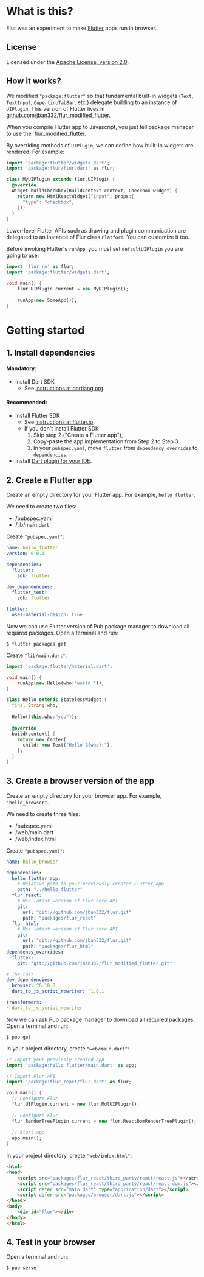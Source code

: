 # What is this?

Flur was an experiment to make [Flutter](https://flutter.io) apps run in browser.

## License

Licensed under the [Apache License, version 2.0](packages/flur/LICENSE).

## How it works?
We modified `"package:flutter"` so that fundamental built-in widgets (`Text`, `TextInput`, `CupertinoTabBar`, etc.) delegate building to an instance of `UIPlugin`.
This version of Flutter lives in [github.com/jban332/flur_modified_flutter](https://github.com/jban332/flur_modified_flutter).

When you compile Flutter app to Javascript, you just tell package manager to use the `flur_modified_flutter.

By overriding methods of `UIPlugin`, we can define how built-in widgets are rendered.
For example:

```dart
import 'package:flutter/widgets.dart';
import 'package:flur/flur.dart' as flur;

class MyUIPlugin extends flur.UIPlugin {
  @override
  Widget buildCheckbox(BuildContext context, Checkbox widget) {
    return new HtmlReactWidget("input", props:{
      "type": "checkbox",
    });
  }
}
```

Lower-level Flutter APIs such as drawing and plugin communication are delegated to an instance of Flur class `Platform`.
You can customize it too.

Before invoking Flutter's `runApp`, you must set `defaultUIPlugin` you are going to use:

```dart
import 'flur_rn' as flur;
import 'package:flutter/widgets.dart';

void main() {
    flur.UIPlugin.current = new MyUIPlugin();
    
    runApp(new SomeApp());
}
```

# Getting started
## 1. Install dependencies
#### Mandatory:
* Install Dart SDK
  * See [instructions at dartlang.org](https://www.dartlang.org/install).
#### Recommended:
* Install Flutter SDK
  * See [instructions at flutter.io](https://flutter.io/setup/).
  * If you don't install Flutter SDK
    1. Skip step 2 ("Create a Flutter app"),
    2. Copy-paste the app implementation from Step 2 to Step 3.
    3. In your `pubspec.yaml`, move `flutter` from `dependency_overrides` to `dependencies`.
* Install [Dart plugin for your IDE](https://www.dartlang.org/tools).

## 2. Create a Flutter app
Create an empty directory for your Flutter app. For example, `hello_flutter`.

We need to create two files:
  * /pubspec.yaml
  * /lib/main.dart

Create `"pubspec.yaml"`:

```yaml
name: hello_flutter
version: 0.0.1

dependencies:
  flutter:
    sdk: flutter

dev_dependencies:
  flutter_test:
    sdk: flutter

flutter:
  uses-material-design: true
```

Now we can use Flutter version of Pub package manager to download all required packages.
Open a terminal and run:
```
$ flutter packages get
```


Create `"lib/main.dart"`:

```dart
import 'package:flutter/material.dart';

void main() {
    runApp(new Hello(who:"world!"));
}

class Hello extends StatelessWidget {
  final String who;
  
  Hello({this.who:"you"});
  
  @override
  build(context) {
    return new Center(
      child: new Text("Hello ${who}!"),
    );
  }
}
```

## 3. Create a browser version of the app
Create an empty directory for your browser app. For example, `"hello_browser"`.

We need to create three files:
  * /pubspec.yaml
  * /web/main.dart
  * /web/index.html

Create `"pubspec.yaml"`:

```yaml
name: hello_browser

dependencies:
  hello_flutter_app:
    # Relative path to your previously created Flutter app
    path: "../hello_flutter"
  flur_react:
    # Use latest version of Flur core API
    git:
      url: "git://github.com/jban332/flur.git"
      path: "packages/flur_react"
  flur_html:
    # Use latest version of Flur core API
    git:
      url: "git://github.com/jban332/flur.git"
      path: "packages/flur_html"
dependency_overrides:
  flutter:
    git: "git://github.com/jban332/flur_modified_flutter.git"

# The last
dev_dependencies:
  browser: ^0.10.0
  dart_to_js_script_rewriter: ^1.0.1

transformers:
- dart_to_js_script_rewriter
```

Now we can ask Pub package manager to download all required packages. Open a terminal and run:
```
$ pub get
```

In your project directory, create `"web/main.dart"`:

```dart
// Import your previosly created app
import 'package:hello_flutter/main.dart' as app;

// Import Flur API
import 'package:flur_react/flur.dart' as flur;

void main() {
  // Configure Flur
  flur.UIPlugin.current = new flur.MdlUIPlugin();
  
  // Configure Flur
  flur.RenderTreePlugin.current = new flur.ReactDomRenderTreePlugin();
 
  // Start app
  app.main();
}
```

In your project directory, create `"web/index.html"`:

```html
<html>
<head>
    <script src="packages/flur_react/third_party/react/react.js"></script>
    <script src="packages/flur_react/third_party/react/react-dom.js"></script>
    <script defer src="main.dart" type="application/dart"></script>
    <script defer src="packages/browser/dart.js"></script>
</head>
<body>
    <div id="flur"></div>
</body>
</html>

```

## 4. Test in your browser
Open a terminal and run:

```$ pub serve```